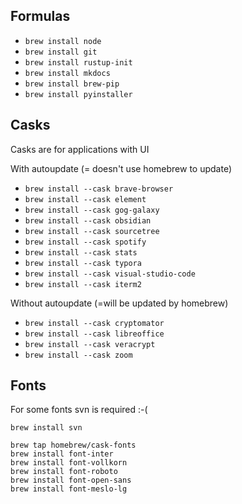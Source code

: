 ## Formulas

* `brew install node`
* `brew install git`
* `brew install rustup-init`
* `brew install mkdocs`
* `brew install brew-pip`
* `brew install pyinstaller`

## Casks

Casks are for applications with UI

With autoupdate (= doesn't use homebrew to update)

* `brew install --cask brave-browser`
* `brew install --cask element`
* `brew install --cask gog-galaxy`
* `brew install --cask obsidian`
* `brew install --cask sourcetree`
* `brew install --cask spotify`
* `brew install --cask stats`
* `brew install --cask typora`
* `brew install --cask visual-studio-code`
* `brew install --cask iterm2`

Without autoupdate (=will be updated by homebrew)

* `brew install --cask cryptomator`
* `brew install --cask libreoffice`
* `brew install --cask veracrypt`
* `brew install --cask zoom`

## Fonts

For some fonts svn is required :-(

````shell
brew install svn
````

````shell
brew tap homebrew/cask-fonts
brew install font-inter
brew install font-vollkorn
brew install font-roboto
brew install font-open-sans
brew install font-meslo-lg
````
